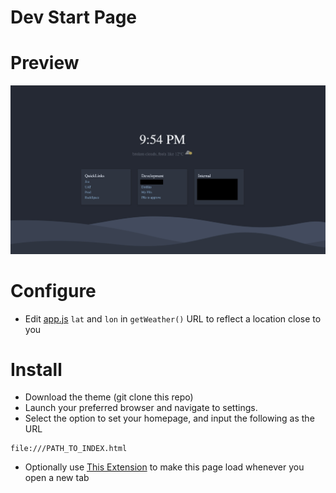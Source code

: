 # Dev Start Page

# Preview

![Preview Image of theme](preview.jpg?raw=true 'Preview')

# Configure

* Edit [app.js](app.js) `lat` and `lon` in `getWeather()` URL to reflect a location close to you

# Install

* Download the theme (git clone this repo)
* Launch your preferred browser and navigate to settings.
* Select the option to set your homepage, and input the following as the URL

```
file:///PATH_TO_INDEX.html
```

* Optionally use [This Extension](https://chrome.google.com/webstore/detail/custom-new-tab-url/mmjbdbjnoablegbkcklggeknkfcjkjia) to make this page load whenever you open a new tab
